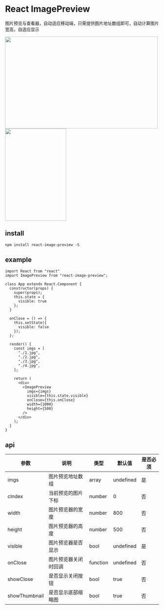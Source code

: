 # React ImagePreview

图片预览与查看器，自动适应移动端，只需提供图片地址数组即可，自动计算图片宽高，自适应显示

<img src="https://thumbnail0.baidupcs.com/thumbnail/47af5e972754f4ede7577d01c2515819?fid=3675183739-250528-500745794020250&rt=pr&sign=FDTAER-DCb740ccc5511e5e8fedcff06b081203-RBgF%2b02X7PRuPGrDD2hTZNfdD4o%3d&expires=8h&chkbd=0&chkv=0&dp-logid=3119703625516159019&dp-callid=0&time=1557892800&size=c1440_u900&quality=90&vuk=3675183739&ft=image&autopolicy=1" width = "500" height = "300"/>
<img src="https://thumbnail0.baidupcs.com/thumbnail/d6b714dc6b0f5aae4c2a8f94024211c7?fid=3675183739-250528-935973412166754&rt=pr&sign=FDTAER-DCb740ccc5511e5e8fedcff06b081203-tU2o1VLalTpyyKOSqcRICmPOXNI%3d&expires=8h&chkbd=0&chkv=0&dp-logid=3119719539444150449&dp-callid=0&time=1557892800&size=c375_u667&quality=90&vuk=3675183739&ft=image&autopolicy=1" width = "200" height = "300"/>

## install

```shell
npm install react-image-preview -S
```

## example

```shell
import React from "react"
import ImagePreview from "react-image-preview";

class App extends React.Component {
  constructor(props) {
    super(props);
    this.state = {
      visible: true
    };
  }

  onClose = () => {
    this.setState({
      visible: false
    });
  };

  render() {
    const imgs = [
      "./1.jpg",
      "./2.jpg",
      "./3.jpg",
      "./4.jpg",
    ];

    return (
      <div>
        <ImagePreview
          imgs={imgs}
          visible={this.state.visible}
          onClose={this.onClose}
          width={1000}
          height={500}
        />
      </div>
    );
  }
}
```

## api

| 参数          | 说明                 | 类型     | 默认值    | 是否必须 |
| ------------- | -------------------- | -------- | --------- | -------- |
| imgs          | 图片预览地址数组     | array    | undefined | 是       |
| cIndex        | 当前预览的图片下标   | number   | 0         | 否       |
| width         | 图片预览器的宽度     | number   | 800       | 否       |
| height        | 图片预览器的高度     | number   | 500       | 否       |
| visible       | 图片预览器是否显示   | bool     | undefined | 是       |
| onClose       | 图片预览器关闭时回调 | function | undefined | 否       |
| showClose     | 是否显示关闭按钮     | bool     | true      | 否       |
| showThumbnail | 是否显示底部缩略图   | bool     | true      | 否       |
